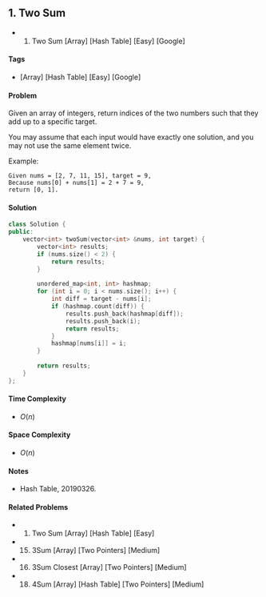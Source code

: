 ## 1. Two Sum
- 1. Two Sum [Array] [Hash Table] [Easy] [Google]

#### Tags
- [Array] [Hash Table] [Easy] [Google]

#### Problem
Given an array of integers, return indices of the two numbers such that they add up to a specific target.

You may assume that each input would have exactly one solution, and you may not use the same element twice.

Example:

    Given nums = [2, 7, 11, 15], target = 9,
    Because nums[0] + nums[1] = 2 + 7 = 9,
    return [0, 1].

#### Solution
``` C++
class Solution {
public:
    vector<int> twoSum(vector<int> &nums, int target) {
        vector<int> results;
        if (nums.size() < 2) {
            return results;
        }
        
        unordered_map<int, int> hashmap;
        for (int i = 0; i < nums.size(); i++) {
            int diff = target - nums[i];
            if (hashmap.count(diff)) {
                results.push_back(hashmap[diff]);
                results.push_back(i);
                return results;
            }
            hashmap[nums[i]] = i;
        }
        
        return results;
    }
};
```

#### Time Complexity
- $O(n)$

#### Space Complexity
- $O(n)$

#### Notes
- Hash Table, 20190326.

#### Related Problems
- 1. Two Sum [Array] [Hash Table] [Easy]
- 15. 3Sum [Array] [Two Pointers] [Medium]
- 16. 3Sum Closest [Array] [Two Pointers] [Medium]
- 18. 4Sum [Array] [Hash Table] [Two Pointers] [Medium]
